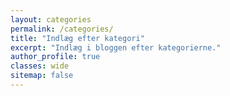 ```yaml
---
layout: categories
permalink: /categories/
title: "Indlæg efter kategori"
excerpt: "Indlæg i bloggen efter kategorierne."
author_profile: true
classes: wide
sitemap: false
---
```

